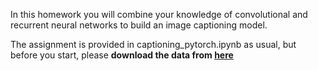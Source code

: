 In this homework you will combine your knowledge of convolutional and recurrent neural networks to build an image captioning model.

The assignment is provided in captioning_pytorch.ipynb as usual, but before you start, please __download the data from [here](https://yadi.sk/d/b4nAwIE73TVcp5)__
